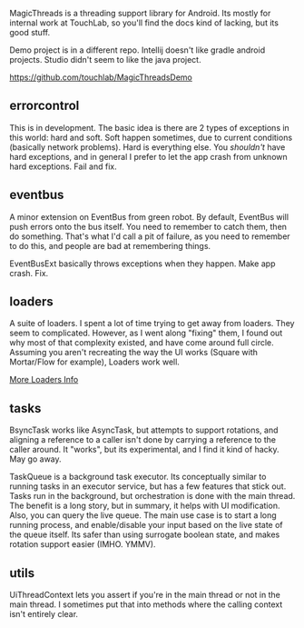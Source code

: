 MagicThreads is a threading support library for Android.  Its mostly for internal work at TouchLab, so you'll find the
docs kind of lacking, but its good stuff.

Demo project is in a different repo.  Intellij doesn't like gradle android projects.  Studio didn't seem to like 
the java project.

https://github.com/touchlab/MagicThreadsDemo

## errorcontrol

This is in development. The basic idea is there are 2 types of exceptions in this world:
hard and soft. Soft happen sometimes, due to current conditions (basically network problems).
Hard is everything else. You *shouldn't* have hard exceptions, and in general I prefer
to let the app crash from unknown hard exceptions. Fail and fix.

## eventbus

A minor extension on EventBus from green robot. By default, EventBus will push errors onto the bus
itself. You need to remember to catch them, then do something. That's what I'd call a pit of failure,
as you need to remember to do this, and people are bad at remembering things.

EventBusExt basically throws exceptions when they happen. Make app crash. Fix.

## loaders

A suite of loaders. I spent a lot of time trying to get away from loaders. They seem to complicated.
However, as I went along "fixing" them, I found out why most of that complexity existed, and have
come around full circle. Assuming you aren't recreating the way the UI works (Square with Mortar/Flow
for example), Loaders work well.

[More Loaders Info](https://github.com/touchlab/MagicThreads/blob/master/LOADERS.md)

## tasks

BsyncTask works like AsyncTask, but attempts to support rotations, and aligning a reference to a caller
isn't done by carrying a reference to the caller around.  It "works", but its experimental, and I find
it kind of hacky. May go away.

TaskQueue is a background task executor. Its conceptually similar to running tasks in an executor service,
but has a few features that stick out. Tasks run in the background, but orchestration is done with the main thread.
The benefit is a long story, but in summary, it helps with UI modification. Also, you can query the live queue.
The main use case is to start a long running process, and enable/disable your input based on the live state of the queue
itself. Its safer than using surrogate boolean state, and makes rotation support easier (IMHO. YMMV).

## utils

UiThreadContext lets you assert if you're in the main thread or not in the main thread. I sometimes put that into
methods where the calling context isn't entirely clear.